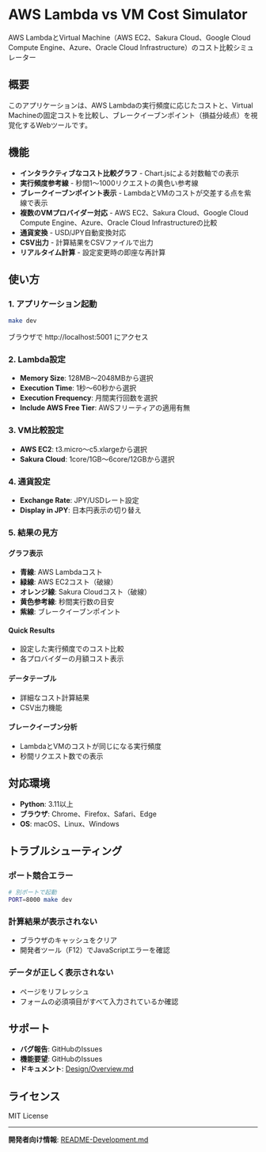 # AWS Lambda vs VM Cost Simulator

AWS LambdaとVirtual Machine（AWS EC2、Sakura Cloud、Google Cloud Compute Engine、Azure、Oracle Cloud Infrastructure）のコスト比較シミュレーター

## 概要

このアプリケーションは、AWS Lambdaの実行頻度に応じたコストと、Virtual Machineの固定コストを比較し、ブレークイーブンポイント（損益分岐点）を視覚化するWebツールです。

## 機能

- **インタラクティブなコスト比較グラフ** - Chart.jsによる対数軸での表示
- **実行頻度参考線** - 秒間1〜1000リクエストの黄色い参考線
- **ブレークイーブンポイント表示** - LambdaとVMのコストが交差する点を紫線で表示
- **複数のVMプロバイダー対応** - AWS EC2、Sakura Cloud、Google Cloud Compute Engine、Azure、Oracle Cloud Infrastructureの比較
- **通貨変換** - USD/JPY自動変換対応
- **CSV出力** - 計算結果をCSVファイルで出力
- **リアルタイム計算** - 設定変更時の即座な再計算

## 使い方

### 1. アプリケーション起動

```bash
make dev
```

ブラウザで http://localhost:5001 にアクセス

### 2. Lambda設定

- **Memory Size**: 128MB〜2048MBから選択
- **Execution Time**: 1秒〜60秒から選択
- **Execution Frequency**: 月間実行回数を選択
- **Include AWS Free Tier**: AWSフリーティアの適用有無

### 3. VM比較設定

- **AWS EC2**: t3.micro〜c5.xlargeから選択
- **Sakura Cloud**: 1core/1GB〜6core/12GBから選択

### 4. 通貨設定

- **Exchange Rate**: JPY/USDレート設定
- **Display in JPY**: 日本円表示の切り替え

### 5. 結果の見方

#### グラフ表示
- **青線**: AWS Lambdaコスト
- **緑線**: AWS EC2コスト（破線）
- **オレンジ線**: Sakura Cloudコスト（破線）
- **黄色参考線**: 秒間実行数の目安
- **紫線**: ブレークイーブンポイント

#### Quick Results
- 設定した実行頻度でのコスト比較
- 各プロバイダーの月額コスト表示

#### データテーブル
- 詳細なコスト計算結果
- CSV出力機能

#### ブレークイーブン分析
- LambdaとVMのコストが同じになる実行頻度
- 秒間リクエスト数での表示

## 対応環境

- **Python**: 3.11以上
- **ブラウザ**: Chrome、Firefox、Safari、Edge
- **OS**: macOS、Linux、Windows

## トラブルシューティング

### ポート競合エラー
```bash
# 別ポートで起動
PORT=8000 make dev
```

### 計算結果が表示されない
- ブラウザのキャッシュをクリア
- 開発者ツール（F12）でJavaScriptエラーを確認

### データが正しく表示されない
- ページをリフレッシュ
- フォームの必須項目がすべて入力されているか確認

## サポート

- **バグ報告**: GitHubのIssues
- **機能要望**: GitHubのIssues
- **ドキュメント**: [Design/Overview.md](Design/Overview.md)

## ライセンス

MIT License

---

**開発者向け情報**: [README-Development.md](README-Development.md)